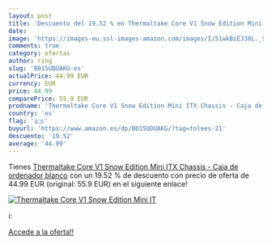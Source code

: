 ```yaml
---
layout: post
title: 'Descuento del 19.52 % en Thermaltake Core V1 Snow Edition Mini IT'
date: 
image: 'https://images-eu.ssl-images-amazon.com/images/I/51wkBiEJ30L._SL200_.jpg'
comments: true
category: ofertas
author: ring
slug: 'B015UDUAKG-es'
actualPrice: 44.99 EUR
currency: EUR
price: 44.99
comparePrice: 55.9 EUR
prodname: 'Thermaltake Core V1 Snow Edition Mini ITX Chassis - Caja de ordenador   blanco'
country: 'es'
flag: '🇪🇸'
buyurl: 'https://www.amazon.es/dp/B015UDUAKG/?tag=tolees-21'
descuento: '19.52'
average: '44.99'
---
```


Tienes [Thermaltake Core V1 Snow Edition Mini ITX Chassis - Caja de ordenador   blanco](https://www.amazon.es/dp/B015UDUAKG/?tag=tolees-21) con un 19.52 % de descuento con precio de oferta de 44.99 EUR (original: 55.9 EUR) en el siguiente enlace!

[![Thermaltake Core V1 Snow Edition Mini IT](https://images-eu.ssl-images-amazon.com/images/I/51wkBiEJ30L._SL200_.jpg)](https://www.amazon.es/dp/B015UDUAKG/?tag=tolees-21)

ℹ️:


[Accede a la oferta!!](https://www.amazon.es/dp/B015UDUAKG/?tag=tolees-21)
